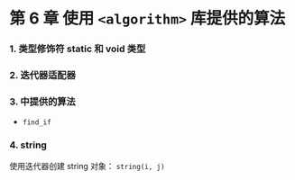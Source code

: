 #  第 6 章 使用 `<algorithm>` 库提供的算法

### 1. 类型修饰符 static 和 void 类型
### 2. 迭代器适配器
### 3. <algorithm>中提供的算法

- `find_if`

### 4. string

使用迭代器创建 string 对象： `string(i, j)`
